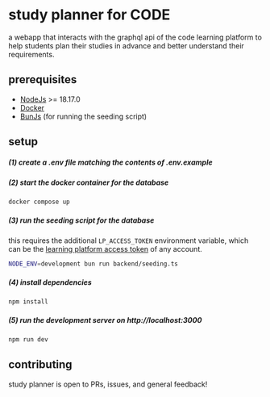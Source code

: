 # study planner for CODE

a webapp that interacts with the graphql api of the code learning platform to help students plan their studies in advance and better understand their requirements.

## prerequisites

- [NodeJs](https://nodejs.org) >= 18.17.0
- [Docker](https://docs.docker.com/get-docker)
- [BunJs](https://bun.sh) (for running the seeding script)

## setup

##### (1) create a .env file matching the contents of .env.example

##### (2) start the docker container for the database

```bash
docker compose up
```

##### (3) run the seeding script for the database

this requires the additional `LP_ACCESS_TOKEN` environment variable, which can be the [learning platform access token](https://github.com/linusBolls/code-university-sdk/?tab=readme-ov-file#retrieving-an-access-token-from-the-code-learning-platform) of any account.

```bash
NODE_ENV=development bun run backend/seeding.ts
```

##### (4) install dependencies

```bash
npm install
```

##### (5) run the development server on http://localhost:3000

```bash
npm run dev
```

## contributing

study planner is open to PRs, issues, and general feedback!
